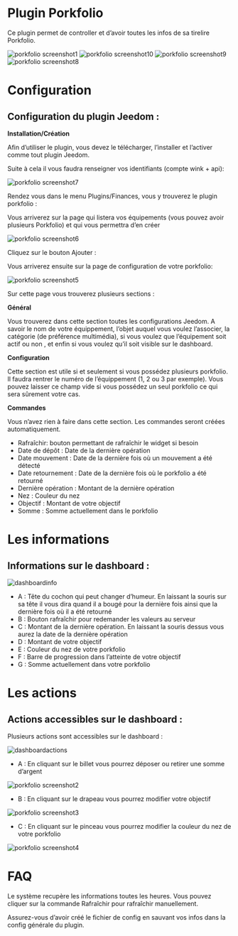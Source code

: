 # Plugin Porkfolio 

Ce plugin permet de controller et d’avoir toutes les infos de sa tirelire Porkfolio.

![porkfolio screenshot1](./images/porkfolio_screenshot1.jpg)
![porkfolio screenshot10](./images/porkfolio_screenshot10.jpg)
![porkfolio screenshot9](./images/porkfolio_screenshot9.jpg)
![porkfolio screenshot8](./images/porkfolio_screenshot8.jpg)

# Configuration 

## Configuration du plugin Jeedom : 

**Installation/Création**

Afin d’utiliser le plugin, vous devez le télécharger, l’installer et l’activer comme tout plugin Jeedom.

Suite à cela il vous faudra renseigner vos identifiants (compte wink + api):

![porkfolio screenshot7](./images/porkfolio_screenshot7.jpg)

Rendez vous dans le menu Plugins/Finances, vous y trouverez le plugin porkfolio :

Vous arriverez sur la page qui listera vos équipements (vous pouvez avoir plusieurs Porkfolio) et qui vous permettra d’en créer

![porkfolio screenshot6](./images/porkfolio_screenshot6.jpg)

Cliquez sur le bouton Ajouter :

Vous arriverez ensuite sur la page de configuration de votre porkfolio:

![porkfolio screenshot5](./images/porkfolio_screenshot5.jpg)

Sur cette page vous trouverez plusieurs sections :

**Général**

Vous trouverez dans cette section toutes les configurations Jeedom. A savoir le nom de votre équippement, l’objet auquel vous voulez l’associer, la catégorie (de préférence multimédia), si vous voulez que l’équipement soit actif ou non , et enfin si vous voulez qu’il soit visible sur le dashboard.

**Configuration**

Cette section est utile si et seulement si vous possédez plusieurs porkfolio. Il faudra rentrer le numéro de l’équippement (1, 2 ou 3 par exemple). Vous pouvez laisser ce champ vide si vous possédez un seul porkfolio ce qui sera sûrement votre cas.

**Commandes**

Vous n’avez rien à faire dans cette section. Les commandes seront créées automatiquement.

-   Rafraîchir: bouton permettant de rafraîchir le widget si besoin
-   Date de dépôt : Date de la dernière opération
-   Date mouvement : Date de la dernière fois où un mouvement a été détecté
-   Date retournement : Date de la dernière fois où le porkfolio a été retourné
-   Dernière opération : Montant de la dernière opération
-   Nez : Couleur du nez
-   Objectif : Montant de votre objectif
-   Somme : Somme actuellement dans le porkfolio

# Les informations 

## Informations sur le dashboard : 

![dashboardinfo](./images/dashboardinfo.jpg)

-   A : Tête du cochon qui peut changer d’humeur. En laissant la souris sur sa tête il vous dira quand il a bougé pour la dernière fois ainsi que la dernière fois où il a été retourné
-   B : Bouton rafraîchir pour redemander les valeurs au serveur
-   C : Montant de la dernière opération. En laissant la souris dessus vous aurez la date de la dernière opération
-   D : Montant de votre objectif
-   E : Couleur du nez de votre porkfolio
-   F : Barre de progression dans l’atteinte de votre objectif
-   G : Somme actuellement dans votre porkfolio

# Les actions 

## Actions accessibles sur le dashboard : 

Plusieurs actions sont accessibles sur le dashboard :

![dashboardactions](./images/dashboardactions.jpg)

-   A : En cliquant sur le billet vous pourrez déposer ou retirer une somme d’argent

![porkfolio screenshot2](./images/porkfolio_screenshot2.jpg)

-   B : En cliquant sur le drapeau vous pourrez modifier votre objectif

![porkfolio screenshot3](./images/porkfolio_screenshot3.jpg)

-   C : En cliquant sur le pinceau vous pourrez modifier la couleur du nez de votre porkfolio

![porkfolio screenshot4](./images/porkfolio_screenshot4.jpg)

# FAQ 

Le système recupère les informations toutes les heures. Vous pouvez cliquer sur la commande Rafraîchir pour rafraîchir manuellement.

Assurez-vous d’avoir créé le fichier de config en sauvant vos infos dans la config générale du plugin.
